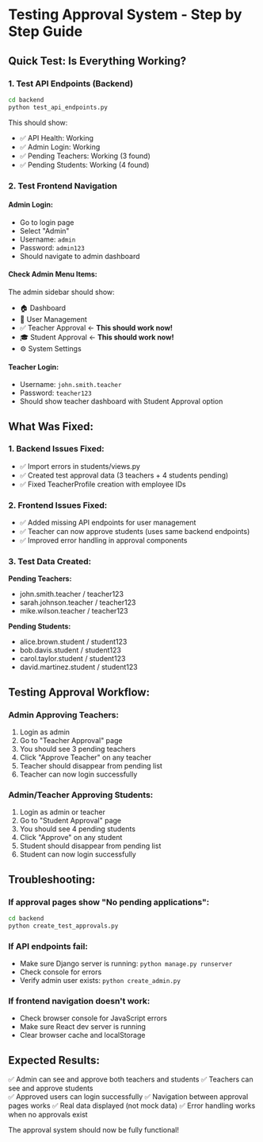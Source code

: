 # Testing Approval System - Step by Step Guide

## Quick Test: Is Everything Working?

### 1. Test API Endpoints (Backend)

```bash
cd backend
python test_api_endpoints.py
```

This should show:

- ✅ API Health: Working
- ✅ Admin Login: Working
- ✅ Pending Teachers: Working (3 found)
- ✅ Pending Students: Working (4 found)

### 2. Test Frontend Navigation

#### Admin Login:

- Go to login page
- Select "Admin"
- Username: `admin`
- Password: `admin123`
- Should navigate to admin dashboard

#### Check Admin Menu Items:

The admin sidebar should show:

- 🏠 Dashboard
- 👥 User Management
- ✅ Teacher Approval ← **This should work now!**
- 🎓 Student Approval ← **This should work now!**
- ⚙️ System Settings

#### Teacher Login:

- Username: `john.smith.teacher`
- Password: `teacher123`
- Should show teacher dashboard with Student Approval option

## What Was Fixed:

### 1. Backend Issues Fixed:

- ✅ Import errors in students/views.py
- ✅ Created test approval data (3 teachers + 4 students pending)
- ✅ Fixed TeacherProfile creation with employee IDs

### 2. Frontend Issues Fixed:

- ✅ Added missing API endpoints for user management
- ✅ Teacher can now approve students (uses same backend endpoints)
- ✅ Improved error handling in approval components

### 3. Test Data Created:

**Pending Teachers:**

- john.smith.teacher / teacher123
- sarah.johnson.teacher / teacher123
- mike.wilson.teacher / teacher123

**Pending Students:**

- alice.brown.student / student123
- bob.davis.student / student123
- carol.taylor.student / student123
- david.martinez.student / student123

## Testing Approval Workflow:

### Admin Approving Teachers:

1. Login as admin
2. Go to "Teacher Approval" page
3. You should see 3 pending teachers
4. Click "Approve Teacher" on any teacher
5. Teacher should disappear from pending list
6. Teacher can now login successfully

### Admin/Teacher Approving Students:

1. Login as admin or teacher
2. Go to "Student Approval" page
3. You should see 4 pending students
4. Click "Approve" on any student
5. Student should disappear from pending list
6. Student can now login successfully

## Troubleshooting:

### If approval pages show "No pending applications":

```bash
cd backend  
python create_test_approvals.py
```

### If API endpoints fail:

- Make sure Django server is running: `python manage.py runserver`
- Check console for errors
- Verify admin user exists: `python create_admin.py`

### If frontend navigation doesn't work:

- Check browser console for JavaScript errors
- Make sure React dev server is running
- Clear browser cache and localStorage

## Expected Results:

✅ Admin can see and approve both teachers and students
✅ Teachers can see and approve students  
✅ Approved users can login successfully
✅ Navigation between approval pages works
✅ Real data displayed (not mock data)
✅ Error handling works when no approvals exist

The approval system should now be fully functional!